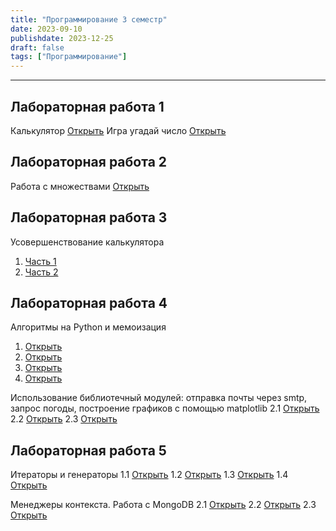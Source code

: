```yaml
---
title: "Программирование 3 семестр"
date: 2023-09-10
publishdate: 2023-12-25
draft: false
tags: ["Программирование"]
---
```


---

## Лабораторная работа 1
Калькулятор
[Открыть](https://replit.com/@thebrrr2505/Calculator?v=1)
Игра угадай число
[Открыть](https://replit.com/@thebrrr2505/guess-number?v=1)

## Лабораторная работа 2
Работа с множествами
[Открыть](https://replit.com/@thebrrr2505/labwork2#readme.md)

## Лабораторная работа 3
Усовершенствование калькулятора
1. [Часть 1](https://replit.com/@thebrrr2505/Calculator-v2?v=1)
2. [Часть 2](https://replit.com/@thebrrr2505/Calculator-v3?v=1)

## Лабораторная работа 4
Алгоритмы на Python и мемоизация
1. [Открыть](https://replit.com/@thebrrr2505/sumindex?v=1)
2. [Открыть](https://replit.com/@thebrrr2505/improvedsumindex?v=1)
3. [Открыть](https://replit.com/@thebrrr2505/allsumindex?v=1)
4. [Открыть](https://replit.com/@thebrrr2505/memo?v=1)

Использование библиотечный модулей: отправка почты через smtp, запрос погоды, построение графиков с помощью matplotlib
2.1 [Открыть](https://replit.com/@thebrrr2505/smtp?v=1)
2.2 [Открыть](https://replit.com/@thebrrr2505/weather?v=1)
2.3 [Открыть](https://replit.com/@thebrrr2505/graph?v=1)

## Лабораторная работа 5
Итераторы и генераторы
1.1 [Открыть](https://replit.com/@thebrrr2505/11?v=1)
1.2 [Открыть](https://replit.com/@thebrrr2505/12?v=1)
1.3 [Открыть](https://replit.com/@thebrrr2505/13?v=1)
1.4 [Открыть](https://replit.com/@thebrrr2505/14?v=1)

Менеджеры контекста. Работа с MongoDB
2.1 [Открыть](https://replit.com/@thebrrr2505/21?v=1)
2.2 [Открыть](https://replit.com/@thebrrr2505/22?v=1)
2.3 [Открыть](https://replit.com/@thebrrr2505/23?v=1)



